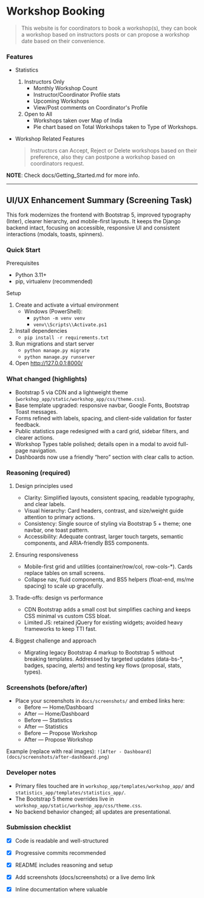 # **Workshop Booking**

> This website is for coordinators to book a workshop(s), they can book a workshop based on instructors posts or can propose a workshop date based on their convenience.


### Features
* Statistics
    1. Instructors Only
        * Monthly Workshop Count
        * Instructor/Coordinator Profile stats
        * Upcoming Workshops
        * View/Post comments on Coordinator's Profile
    2. Open to All
        * Workshops taken over Map of India
        * Pie chart based on Total Workshops taken to Type of Workshops.

* Workshop Related Features
    > Instructors can Accept, Reject or Delete workshops based on their preference, also they can postpone a workshop based on coordinators request.

__NOTE__: Check docs/Getting_Started.md for more info.

---

## UI/UX Enhancement Summary (Screening Task)

This fork modernizes the frontend with Bootstrap 5, improved typography (Inter), clearer hierarchy, and mobile-first layouts. It keeps the Django backend intact, focusing on accessible, responsive UI and consistent interactions (modals, toasts, spinners).

### Quick Start

Prerequisites
- Python 3.11+
- pip, virtualenv (recommended)

Setup
1. Create and activate a virtual environment
    - Windows (PowerShell):
      - `python -m venv venv`
      - `venv\\Scripts\\Activate.ps1`
2. Install dependencies
    - `pip install -r requirements.txt`
3. Run migrations and start server
    - `python manage.py migrate`
    - `python manage.py runserver`
4. Open http://127.0.0.1:8000/

### What changed (highlights)
- Bootstrap 5 via CDN and a lightweight theme (`workshop_app/static/workshop_app/css/theme.css`).
- Base template upgraded: responsive navbar, Google Fonts, Bootstrap Toast messages.
- Forms refined with labels, spacing, and client-side validation for faster feedback.
- Public statistics page redesigned with a card grid, sidebar filters, and clearer actions.
- Workshop Types table polished; details open in a modal to avoid full-page navigation.
- Dashboards now use a friendly “hero” section with clear calls to action.

### Reasoning (required)
1. Design principles used
    - Clarity: Simplified layouts, consistent spacing, readable typography, and clear labels.
    - Visual hierarchy: Card headers, contrast, and size/weight guide attention to primary actions.
    - Consistency: Single source of styling via Bootstrap 5 + theme; one navbar, one toast pattern.
    - Accessibility: Adequate contrast, larger touch targets, semantic components, and ARIA-friendly BS5 components.

2. Ensuring responsiveness
    - Mobile-first grid and utilities (container/row/col, row-cols-*). Cards replace tables on small screens.
    - Collapse nav, fluid components, and BS5 helpers (float-end, ms/me spacing) to scale up gracefully.

3. Trade-offs: design vs performance
    - CDN Bootstrap adds a small cost but simplifies caching and keeps CSS minimal vs custom CSS bloat.
    - Limited JS: retained jQuery for existing widgets; avoided heavy frameworks to keep TTI fast.

4. Biggest challenge and approach
    - Migrating legacy Bootstrap 4 markup to Bootstrap 5 without breaking templates. Addressed by targeted updates (data-bs-*, badges, spacing, alerts) and testing key flows (proposal, stats, types).

### Screenshots (before/after)
- Place your screenshots in `docs/screenshots/` and embed links here:
  - Before — Home/Dashboard
  - After — Home/Dashboard
  - Before — Statistics
  - After — Statistics
  - Before — Propose Workshop
  - After — Propose Workshop

Example (replace with real images):
`![After - Dashboard](docs/screenshots/after-dashboard.png)`

### Developer notes
- Primary files touched are in `workshop_app/templates/workshop_app/` and `statistics_app/templates/statistics_app/`.
- The Bootstrap 5 theme overrides live in `workshop_app/static/workshop_app/css/theme.css`.
- No backend behavior changed; all updates are presentational.

### Submission checklist
- [x] Code is readable and well-structured
- [x] Progressive commits recommended
- [x] README includes reasoning and setup
- [x] Add screenshots (docs/screenshots) or a live demo link
- [x] Inline documentation where valuable

